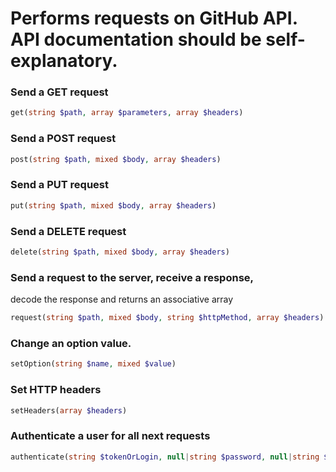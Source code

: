 Performs requests on GitHub API. API documentation should be self-explanatory.
======================

### Send a GET request
```php
get(string $path, array $parameters, array $headers)
```

### Send a POST request
```php
post(string $path, mixed $body, array $headers)
```

### Send a PUT request
```php
put(string $path, mixed $body, array $headers)
```

### Send a DELETE request
```php
delete(string $path, mixed $body, array $headers)
```

### Send a request to the server, receive a response,
decode the response and returns an associative array
```php
request(string $path, mixed $body, string $httpMethod, array $headers)
```

### Change an option value.
```php
setOption(string $name, mixed $value)
```

### Set HTTP headers
```php
setHeaders(array $headers)
```

### Authenticate a user for all next requests
```php
authenticate(string $tokenOrLogin, null|string $password, null|string $authMethod)
```

